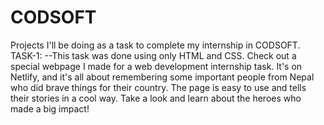 # CODSOFT
Projects I'll be doing as a task to complete my internship in CODSOFT.
 TASK-1:
 --This task was done using only HTML and CSS.
 Check out a special webpage I made for a web development internship task. It's on Netlify, and it's all about remembering some important people from Nepal who did brave things     for their country. The page is easy to use and tells their stories in a cool way. Take a look and learn about the heroes who made a big impact!
